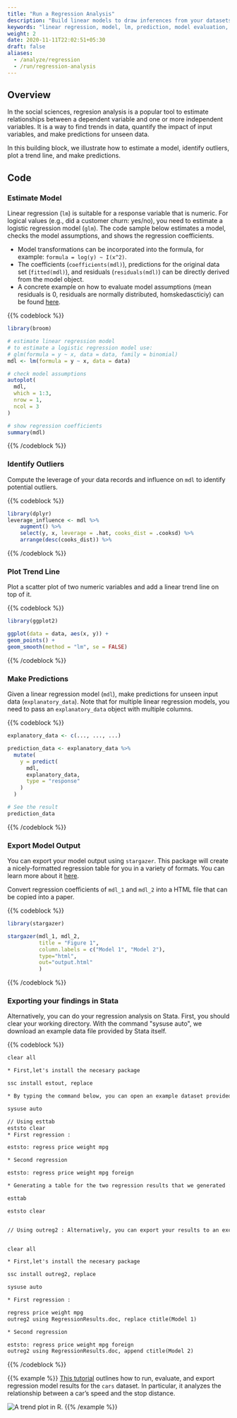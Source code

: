 ```yaml
---
title: "Run a Regression Analysis"
description: "Build linear models to draw inferences from your datasets."
keywords: "linear regression, model, lm, prediction, model evaluation, linear inferences"
weight: 2
date: 2020-11-11T22:02:51+05:30
draft: false
aliases:
  - /analyze/regression
  - /run/regression-analysis
---
```


## Overview
In the social sciences, regresion analysis is a popular tool to estimate relationships between a dependent variable and one or more independent variables. It is a way to find trends in data, quantify the impact of input variables, and make predictions for unseen data.

In this building block, we illustrate how to estimate a model, identify outliers, plot a trend line, and make predictions.

## Code

### Estimate Model
Linear regression (`lm`) is suitable for a response variable that is numeric. For logical values (e.g., did a customer churn: yes/no), you need to estimate a logistic regression model (`glm`). The code sample below estimates a model, checks the model assumptions, and shows the regression coefficients.

* Model transformations can be incorporated into the formula, for example: `formula = log(y) ~ I(x^2)`.
* The coefficients (`coefficients(mdl)`), predictions for the original data set (`fitted(mdl)`), and residuals (`residuals(mdl)`) can be directly derived from the model object.
* A concrete example on how to evaluate model assumptions (mean residuals is 0, residuals are normally distributed, homskedascticiy) can be found [here]().

{{% codeblock %}}
```R
library(broom)

# estimate linear regression model
# to estimate a logistic regression model use:
# glm(formula = y ~ x, data = data, family = binomial)
mdl <- lm(formula = y ~ x, data = data)

# check model assumptions
autoplot(
  mdl,
  which = 1:3,
  nrow = 1,
  ncol = 3
)

# show regression coefficients
summary(mdl)
```
{{% /codeblock %}}

### Identify Outliers
Compute the leverage of your data records and influence on `mdl` to identify potential outliers.

{{% codeblock %}}
```R
library(dplyr)
leverage_influence <- mdl %>%
    augment() %>%
    select(y, x, leverage = .hat, cooks_dist = .cooksd) %>%
    arrange(desc(cooks_dist)) %>%
```
{{% /codeblock %}}

### Plot Trend Line
Plot a scatter plot of two numeric variables and add a linear trend line on top of it.

{{% codeblock %}}
```R
library(ggplot2)

ggplot(data = data, aes(x, y)) +
geom_points() +
geom_smooth(method = "lm", se = FALSE)
```
{{% /codeblock %}}


### Make Predictions
Given a linear regression model (`mdl`), make predictions for unseen input data (`explanatory_data`). Note that for multiple linear regression models, you need to pass an `explanatory_data` object with multiple columns.

{{% codeblock %}}
```R
explanatory_data <- c(..., ..., ...)

prediction_data <- explanatory_data %>%
  mutate(   
    y = predict(
      mdl,
      explanatory_data,
      type = "response"
    )
  )

# See the result
prediction_data
```
{{% /codeblock %}}


### Export Model Output

You can export your model output using `stargazer`. This package will create a nicely-formatted regression table for you in a variety of formats. You can learn more about it [here](/export/tables).

Convert regression coefficients of `mdl_1` and `mdl_2` into a HTML file that can be copied into a paper.

{{% codeblock %}}
```R
library(stargazer)

stargazer(mdl_1, mdl_2,
          title = "Figure 1",
          column.labels = c("Model 1", "Model 2"),
          type="html",
          out="output.html"  
          )
```
{{% /codeblock %}}

### Exporting your findings in Stata
Alternatively, you can do your regression analysis on Stata. First, you should clear your working directory. With the command "sysuse auto", we download an example data file provided by Stata itself.

{{% codeblock %}}
```txt
clear all

* First,let's install the necesary package

ssc install estout, replace

* By typing the command below, you can open an example dataset provided by Stata :

sysuse auto

// Using esttab
eststo clear
* First regression :

eststo: regress price weight mpg  

* Second regression

eststo: regress price weight mpg foreign

* Generating a table for the two regression results that we generated :

esttab

eststo clear


// Using outreg2 : Alternatively, you can export your results to an excel, pdf or doc file using outreg2 commandFir


clear all

* First,let's install the necesary package

ssc install outreg2, replace

sysuse auto

* First regression :

regress price weight mpg
outreg2 using RegressionResults.doc, replace ctitle(Model 1)

* Second regression

eststo: regress price weight mpg foreign
outreg2 using RegressionResults.doc, append ctitle(Model 2)
```
{{% /codeblock %}}



{{% example %}}
[This tutorial](https://dprep.hannesdatta.com/docs/building-blocks/regression-analysis/) outlines how to run, evaluate, and export regression model results for the `cars` dataset.  In particular, it analyzes the relationship between a car’s speed and the stop distance.

![A trend plot in R.](../images/trend_plots.png)
{{% /example %}}
